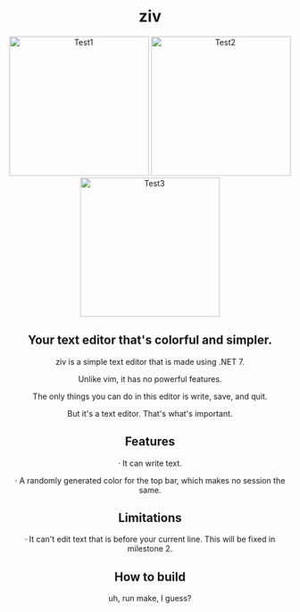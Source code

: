 <h1 align="center">ziv</h1>
<p align="center">
  <img width="250" src="https://cdn.discordapp.com/attachments/922007871477141514/1095537639819595938/ziv-Test1.png" alt="Test1">
  <img width="250" src="https://cdn.discordapp.com/attachments/922007871477141514/1095537656160604323/ziv-Test2.png" alt="Test2">
  <img width="250" src="https://cdn.discordapp.com/attachments/922007871477141514/1095537667619426384/ziv-Test3.png" alt="Test3">
</p>

<h2 align="center">Your text editor that's colorful and simpler.</h2>

<p align="center">ziv is a simple text editor that is made using .NET 7.</p>
<p align="center">Unlike vim, it has no powerful features.</p>
<p align="center">The only things you can do in this editor is write, save, and quit.</p>
<p align="center">But it's a text editor. That's what's important.</p>

<h2 align="center">Features</h2>

<p align="center">· It can write text.</p>
<p align="center">· A randomly generated color for the top bar, which makes no session the same.</p>

<h2 align="center">Limitations</h2>

<p align="center">· It can't edit text that is before your current line. This will be fixed in milestone 2.</p>

<h2 align="center">How to build</h2>

<p align="center">uh, run make, I guess?</p>
